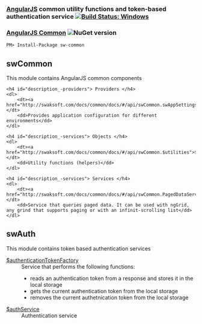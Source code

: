 ﻿### [AngularJS](http://angularjs.org/) common utility functions and token-based authentication service [![Build Status: Windows](https://ci.appveyor.com/api/projects/status/tubdbt4557syv5vt/branch/master?svg=true)](https://ci.appveyor.com/project/gruntjs/angular-common/branch/master)

### [AngularJS Common](https://www.nuget.org/packages/sw-common/) ![NuGet version](https://badge.fury.io/nu/sw-common.png)
```
PM> Install-Package sw-common
```

<h2>swCommon</h2>
<div class="description">
	<p>This module contains AngularJS common components</p>

	<h4 id="description_-providers"> Providers </h4>
	<dl>
		<dt><a href="http://swaksoft.com/docs/common/docs/#/api/swCommon.swAppSettingsProvider">swAppSettings</a> </dt>
		<dd>Provides application configuration for different environments</dd>
	</dl>

	<h4 id="description_-services"> Objects </h4> 
	<dl>
		<dt><a href="http://swaksoft.com/docs/common/docs/#/api/swCommon.$utilities">$utilities</a></dt>
		<dd>Utility functions (helpers)</dd>
	</dl>

	<h4 id="description_-services"> Services </h4> 
	<dl>
		<dt><a href="http://swaksoft.com/docs/common/docs/#/api/swCommon.PagedDataService">PagedDataService</a></dt>
		<dd>Service that queries paged data. It can be used with ngGrid, any grind that supports paging or with an infinit-scrolling list</dd>
	</dl>
</div>

<h2>swAuth</h2>
<div class="description">
	<p>This module contains token based authentication services</p>
	<dl>
		<dt><a href="http://swaksoft.com/docs/common/docs/#/api/swAuth.$authenticationTokenFactory">$authenticationTokenFactory</a> </dt>
		<dd>
			Service that performs the following functions:
			<ul>
				<li>reads an authentication token from a response and stores it in the local storage</li>
				<li>gets the current authentication token from the local storage</li>
				<li>removes the current authetnication token from the local storage</li>
			</ul>
		</dd>
		<dt><a href="http://swaksoft.com/docs/common/docs/#/api/swAuth.$authService">$authService</a> </dt>
		<dd>
			Authentication service
		</dd>
	</dl>
</div>
